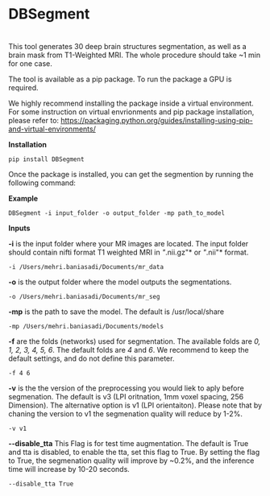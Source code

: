 # DBSegment <h1>
  
  This tool generates 30 deep brain structures segmentation, as well as a brain mask from T1-Weighted MRI. The whole procedure should take ~1 min for one case.
  
 The tool is available as a pip package. To run the package a GPU is required. 
  
 We highly recommend installing the package inside a virtual environment. For some instruction on virtual envrionments and pip package installation, please refer to: https://packaging.python.org/guides/installing-using-pip-and-virtual-environments/

**Installation**
  
  `pip install DBSegment`
   
  Once the package is installed, you can get the segmention by running the following command:
 
  
**Example** 
  
  `DBSegment -i input_folder -o output_folder -mp path_to_model`
  
 **Inputs** 
  
  **-i**  is the input folder where your MR images are located. The input folder should contain nifti format T1 weighted MRI in *"*.nii.gz"* or *"*.nii"* format.

 `-i /Users/mehri.baniasadi/Documents/mr_data`

**-o**  is the output folder where the model outputs the segmentations.

 `-o /Users/mehri.baniasadi/Documents/mr_seg`

**-mp**  is the path to save the model. The default is /usr/local/share

  `-mp /Users/mehri.baniasadi/Documents/models`

**-f**  are the folds (networks) used for segmentation. The available folds are *0, 1, 2, 3, 4, 5, 6*. The default folds are *4* and *6*. We recommend to keep the default settings, and do not define this parameter.

  `-f 4 6`
  
  **-v**  is the the version of the preprocessing you would liek to aply before segmenation. The default is v3 (LPI oritnation, 1mm voxel spacing, 256 Dimension). The alternative option is v1 (LPI orientaiton). Please note that by chaning the version to v1 the segmenation quality will reduce by 1-2%.

  `-v v1`
  
  **--disable_tta**
  This Flag is for test time augmentation. The default is True and tta is disabled, to enable the tta, set this flag to True. By setting the flag to True, the segmenation quality will improve by ~0.2%, and the inference time will increase by 10-20 seconds.

  `--disable_tta True`
